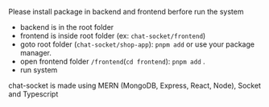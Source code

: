 
Please install package in backend and frontend berfore run the system
- backend is in the root folder
- frontend is inside root folder (ex: ```chat-socket/frontend```)
- goto root folder (```chat-socket/shop-app```): ```pnpm add``` or use your package manager.
- open frontend folder ```/frontend```(```cd frontend```): ```pnpm add``` .
- run system 

chat-socket is made using MERN (MongoDB, Express, React, Node), Socket and Typescript
